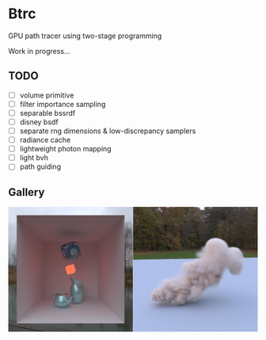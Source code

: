 # Btrc

GPU path tracer using two-stage programming

Work in progress...

## TODO

- [ ] volume primitive
- [ ] filter importance sampling
- [ ] separable bssrdf
- [ ] disney bsdf
- [ ] separate rng dimensions & low-discrepancy samplers
- [ ] radiance cache
- [ ] lightweight photon mapping
- [ ] light bvh
- [ ] path guiding

## Gallery

![](./gallery/0.png)

